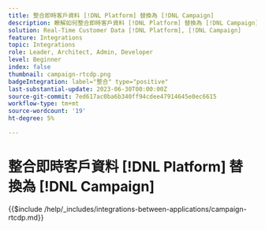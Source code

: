 ```yaml
---
title: 整合即時客戶資料 [!DNL Platform] 替換為 [!DNL Campaign]
description: 瞭解如何整合即時客戶資料 [!DNL Platform] 替換為 [!DNL Campaign]
solution: Real-Time Customer Data [!DNL Platform], [!DNL Campaign]
feature: Integrations
topic: Integrations
role: Leader, Architect, Admin, Developer
level: Beginner
index: false
thumbnail: campaign-rtcdp.png
badgeIntegration: label="整合" type="positive"
last-substantial-update: 2023-06-30T00:00:00Z
source-git-commit: 7ed617ac0ba6b340ff94cdee47914645e0ec6615
workflow-type: tm+mt
source-wordcount: '19'
ht-degree: 5%

---
```



# 整合即時客戶資料 [!DNL Platform] 替換為 [!DNL Campaign]

{{$include /help/_includes/integrations-between-applications/campaign-rtcdp.md}}
